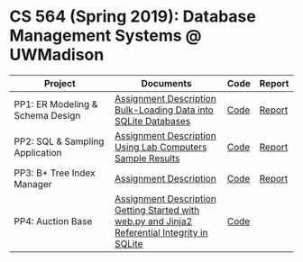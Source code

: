 # CS 564 (Spring 2019): Database Management Systems @ UWMadison

| Project            | Documents     | Code     | Report | 
| ------------------ | ------------------------ | ---------------------- | ---------------- |
| PP1: ER Modeling & Schema Design | [Assignment Description](PP1%20-%20ER%20Modeling%20&%20Schema%20Design/PP1.pdf) <br> [Bulk-Loading Data into SQLite Databases](/PP1%20-%20ER%20Modeling%20%26%20Schema%20Design/bulk-loading.pdf)| [Code](PP1%20-%20ER%20Modeling%20&%20Schema%20Design) | [Report](PP1%20-%20ER%20Modeling%20&%20Schema%20Design/design.pdf) | 
| PP2: SQL & Sampling Application | [Assignment Description](PP2%20-%20SQL%20%26%20Sampling%20Application/PP2.pdf) <br> [Using Lab Computers](PP2%20-%20SQL%20%26%20Sampling%20Application/usinglabpostgres.pdf) <br> [Sample Results](PP2%20-%20SQL%20%26%20Sampling%20Application/sample_results.pdf) | [Code](PP2%20-%20SQL%20%26%20Sampling%20Application) | [Report](PP2%20-%20SQL%20%26%20Sampling%20Application/readme.pdf) |
| PP3: B+ Tree Index Manager | [Assignment Description](PP3%20-%20B%2B%20Tree%20Index%20Manager/PP3.pdf) | [Code](PP3%20-%20B%2B%20Tree%20Index%20Manager) | [Report](PP3%20-%20B%2B%20Tree%20Index%20Manager/report.pdf) |
| PP4: Auction Base | [Assignment Description](PP4%20-%20Auction%20Base/PP4.pdf) <br> [Getting Started with web.py and Jinja2](PP4%20-%20Auction%20Base/web_py%20and%20Jinja2.pdf) <br> [Referential Integrity in SQLite](PP4%20-%20Auction%20Base/referential-integrity.pdf)| [Code](PP4%20-%20Auction%20Base) | | 
